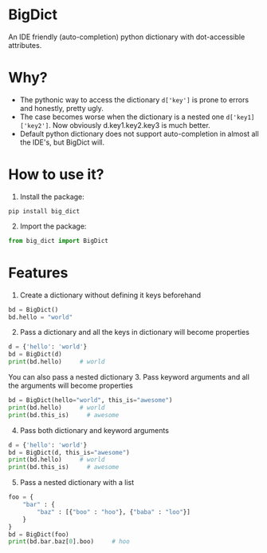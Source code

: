 # BigDict
An IDE friendly (auto-completion) python dictionary with dot-accessible attributes.

# Why?
- The pythonic way to access the dictionary `d['key']` is prone to errors and honestly, pretty ugly.
- The case becomes worse when the dictionary is a nested one `d['key1]['key2']`. Now obviously d.key1.key2.key3 is much better.
- Default python dictionary does not support auto-completion in almost all the IDE's, but BigDict will.

# How to use it?
1. Install the package:
```console
pip install big_dict
```
2. Import the package:
```python
from big_dict import BigDict
```

# Features
1. Create a dictionary without defining it keys beforehand
```python
bd = BigDict()
bd.hello = "world"
```
2. Pass a dictionary and all the keys in dictionary will become properties
```python
d = {'hello': 'world'}
bd = BigDict(d)
print(bd.hello)     # world
```
You can also pass a nested dictionary
3. Pass keyword arguments and all the arguments will become properties
```python
bd = BigDict(hello="world", this_is="awesome")
print(bd.hello)     # world
print(bd.this_is)     # awesome
```
4. Pass both dictionary and keyword arguments
```python
d = {'hello': 'world'}
bd = BigDict(d, this_is="awesome")
print(bd.hello)     # world
print(bd.this_is)     # awesome
```
5. Pass a nested dictionary with a list
```python
foo = {
    "bar" : {
        "baz" : [{"boo" : "hoo"}, {"baba" : "loo"}]
    }
}
bd = BigDict(foo)
print(bd.bar.baz[0].boo)     # hoo
```